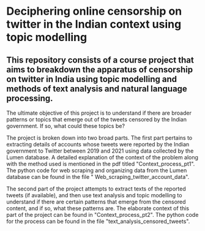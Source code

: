 # Deciphering online censorship on twitter in the Indian context using topic modelling
## This repository consists of a course project that aims to breakdown the apparatus of censorship on twitter in India using topic modelling and methods of text analysis and natural language processing.

The ultimate objective of this project is to understand if there are broader patterns or topics that emerge out of the tweets censored by the Indian government. If so, what could these topics be?

The project is broken down into two broad parts. The first part pertains to extracting details of accounts whose tweets were reported by the Indian government to Twitter between 2019 and 2021 using data collected by the Lumen database. A detailed explanation of the context of the problem along with the method used is mentioned in the pdf titled "Context_process_pt1". The python code for web scraping and organizing data from the Lumen database can be found in the file " Web_scraping_twitter_account_data".

The second part of the project attempts to extract texts of the reported tweets (if available), and then use text analysis and topic modelling to understand if there are certain patterns that emerge from the censored content, and if so, what these patterns are. The elaborate context of this part of the project can be found in "Context_process_pt2". The python code for the process can be found in the file "text_analysis_censored_tweets".
